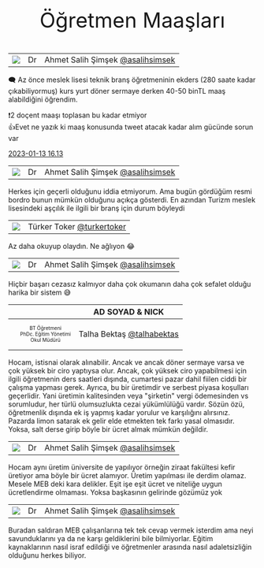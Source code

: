 <link href="../styles.css" rel="stylesheet"> 

<center><p class="fash" style="font-size:3em"> Öğretmen Maaşları </p></center>

| | | |  
|:-----:|:-:|:-----:|  
|  ![](https://pbs.twimg.com/profile_images/1577979975180894209/Y7J7MloD_bigger.jpg) | Dr | Ahmet  Salih  Şimşek [@asalihsimsek](https://twitter.com/asalihsimsek) |

🗨️ Az önce meslek lisesi teknik branş öğretmeninin ekders (280 saate kadar çıkabiliyormuş) kurs yurt döner sermaye derken 40-50 binTL maaş alabildiğini öğrendim.   

❗️2 doçent maaşı toplasan bu kadar etmiyor   
👍Evet ne yazık ki maaş konusunda tweet atacak kadar alım gücünde sorun var  

[2023-01-13 16.13](https://twitter.com/asalihsimsek/status/1613886884110893057)

[](https://twitter.com/asalihsimsek/status/1613963517534818304)

| | | |  
|:-----:|:-:|:-----:|  
|  ![](https://pbs.twimg.com/profile_images/1577979975180894209/Y7J7MloD_bigger.jpg) | Dr | Ahmet  Salih  Şimşek [@asalihsimsek](https://twitter.com/asalihsimsek) |

Herkes için geçerli olduğunu iddia etmiyorum. Ama bugün gördüğüm resmi bordro bunun mümkün olduğunu açıkça gösterdi. En azından Turizm meslek lisesindeki aşçılık ile ilgili bir branş için durum böyleydi

[](https://twitter.com/turkertoker/status/1613944082866343936)

| | |  
|:-----:|:---:|  
| ![](https://pbs.twimg.com/profile_images/1598456574040752128/GMPJdQA9_bigger.jpg) | Türker Toker [@turkertoker](https://twitter.com/turkertoker) |

Az daha okuyup olaydın. Ne ağlıyon 😂

[](https://twitter.com/asalihsimsek/status/1613963770782515201)

| | | |  
|:-----:|:-:|:-----:|  
|  ![](https://pbs.twimg.com/profile_images/1577979975180894209/Y7J7MloD_bigger.jpg) | Dr | Ahmet  Salih  Şimşek [@asalihsimsek](https://twitter.com/asalihsimsek) |

Hiçbir başarı cezasız kalmıyor daha çok okumanın daha çok sefalet olduğu harika bir sistem 😅

[](https://twitter.com/talhabektas/status/1613968188907159552)

<table>
<thead>
<tr>
<th style="text-align:center"> </th>
<th style="text-align:center"> </th>
<th style="text-align:center">AD SOYAD &amp; NICK</th>
</tr>
</thead>
<tbody>
<tr>
<td style="text-align:center"><img src="https://pbs.twimg.com/profile_images/1541806763535749120/VfxxbLgF_bigger.jpg" alt=""></td>
<td style="text-align:center"> <p style="font-size:10px"> BT Öğretmeni <br/> PhDc. Eğitim Yönetimi <br/> Okul Müdürü </p> </td>
<td style="text-align:center">Talha Bektaş <a href="https://twitter.com/talhabektas/">@talhabektas</a></td>
</tr>
</tbody>
</table>

Hocam, istisnai olarak alınabilir. Ancak ve ancak döner sermaye varsa ve çok yüksek bir ciro yaptıysa olur. Ancak, çok yüksek ciro yapabilmesi için ilgili öğretmenin ders saatleri dışında, cumartesi pazar dahil fiilen ciddi bir çalışma yapması gerek. Ayrıca, bu bir üretimdir  ve serbest piyasa koşulları geçerlidir. Yani üretimin kalitesinden veya "şirketin" vergi ödemesinden vs sorumludur, her türlü olumsuzlukta cezai yükümlülüğü vardır. 
Sözün özü, öğretmenlik dışında ek iş yapmış kadar yorulur ve karşılığını alırsınız. Pazarda limon satarak ek gelir elde etmekten tek farkı yasal olmasıdır. Yoksa, salt derse girip böyle bir ücret almak mümkün değildir.

[](https://twitter.com/asalihsimsek/status/1613969772852412436)

| | | |  
|:-----:|:-:|:-----:|  
| ![](https://pbs.twimg.com/profile_images/1577979975180894209/Y7J7MloD_bigger.jpg) | Dr | Ahmet  Salih  Şimşek [@asalihsimsek](https://twitter.com/asalihsimsek) |

Hocam aynı üretim üniversite de yapılıyor örneğin ziraat fakültesi kefir üretiyor ama böyle bir ücret alamıyor. Üretim yapılması ile derdim olamaz. Mesele MEB deki kara delikler. Eşit işe eşit ücret ve niteliğe uygun ücretlendirme olmaması. Yoksa başkasının gelirinde gözümüz yok

[](https://twitter.com/asalihsimsek/status/1613990417447456787)

| | | |  
|:-----:|:-:|:-----:|  
|  ![](https://pbs.twimg.com/profile_images/1577979975180894209/Y7J7MloD_bigger.jpg) | Dr | Ahmet  Salih  Şimşek [@asalihsimsek](https://twitter.com/asalihsimsek) |

Buradan saldıran MEB çalışanlarına tek tek cevap vermek isterdim ama neyi savunduklarını ya da ne karşı geldiklerini bile bilmiyorlar. Eğitim kaynaklarının nasıl israf edildiği ve öğretmenler arasında nasıl adaletsizliğin olduğunu herkes biliyor.
